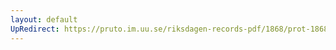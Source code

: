 ```yaml
---
layout: default
UpRedirect: https://pruto.im.uu.se/riksdagen-records-pdf/1868/prot-1868--ak--215/prot-1868--ak--215_006.pdf
---
```

